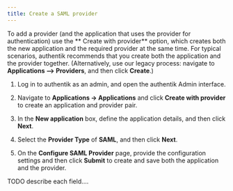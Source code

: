 ```yaml
---
title: Create a SAML provider
---
```


To add a provider (and the application that uses the provider for authentication) use the ** Create with provider** option, which creates both the new application and the required provider at the same time. For typical scenarios, authentik recommends that you create both the application and the provider together. (Alternatively, use our legacy process: navigate to **Applications --> Providers**, and then click **Create**.)

1. Log in to authentik as an admin, and open the authentik Admin interface.

2. Navigate to **Applications -> Applications** and click **Create with provider** to create an application and provider pair.

3. In the **New application** box, define the application details, and then click **Next**.

4. Select the **Provider Type** of **SAML**, and then click **Next**.

5. On the **Configure SAML Provider** page, provide the configuration settings and then click **Submit** to create and save both the application and the provider.

TODO describe each field....
